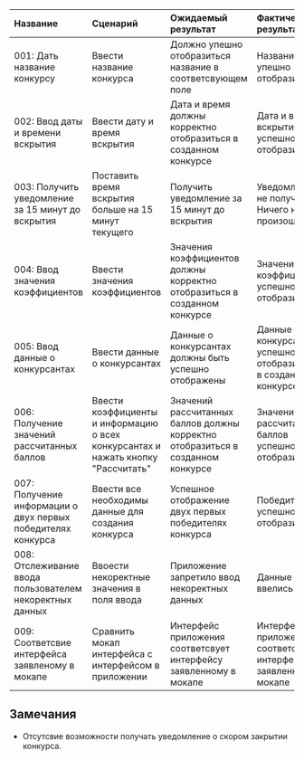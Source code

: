 |Название|Сценарий|Ожидаемый результат|Фактический результат| Оценка|
|:---|:---|:---|:---|:---|
|001: Дать название конкурсу| Ввести название конкурса | Должно упешно отобразиться название в соответсвующем поле | Название упешно отобразилось |Тест пройден |
|002: Ввод даты и времени вскрытия | Ввести дату и время вскрытия | Дата и время должны корректно отобразиться в созданном конкурсе | Дата и время вскрытия успешно отобразились | Тест пройден |
|003: Получить уведомление за 15 минут до вскрытия | Поставить время вскрытия больше на 15 минут текущего | Получить уведомление за 15 минут до вскрытия | Уведомление не получнено. Ничего не произошло | Тест не пройден | 
|004: Ввод значения коэффициентов | Ввести значения коэффициентов | Значения коэффициентов должны корректно отобразиться в созданном конкурсе | Значения коэффициентов успешно отобразились| Тест пройден |
|005: Ввод данные о конкурсантах | Ввести данные о конкурсантах | Данные о конкурсантах должны быть успешно отображены | Данные о конкурсантах успешно отобразились в созданном конкурсе | Тест пройден |
|006: Получение значений рассчитанных баллов | Ввести коэффициенты и информацию о всех конкурсантах и нажать кнопку "Рассчитать"| Значений рассчитанных баллов должны корректно отобразиться в созданном конкурсе | Значений рассчитанных баллов успешно отобразились | Тест пройден |
|007: Получение информации о двух первых победителях конкурса | Ввести все необходимы данные для создания конкурса | Успешное отображение двух первых победителях конкурса | Победители успешно отобразились | Тест пройден |
|008: Отслеживание ввода пользователем некоректных данных | Ввоести некоректные значения в поля ввода| Приложение запретило ввод некоректных данных| Данные не ввелись | Тест пройден |
|009: Соответсвие интерфейса заявленому в мокапе | Сравнить мокап интерфейса с интерфейсом в приложении | Интерфейс приложения соответсвует интерфейсу заявленному в мокапе |Интерфейс приложения соответсвует интерфейсу заявленному в мокапе |Тест  пройден|
## Замечания
* Отсутсвие возможности получать уведомление о скором закрытии конкурса.
